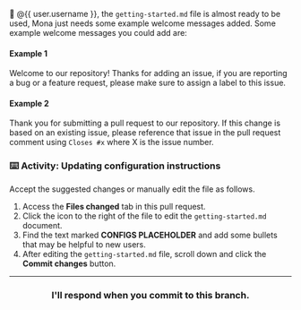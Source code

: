 :wave: @{{ user.username }}, the `getting-started.md` file is almost ready to be used, Mona just needs some example welcome messages added. Some example welcome messages you could add are:

#### Example 1
Welcome to our repository! Thanks for adding an issue, if you are reporting a bug or a feature request, please make sure to assign a label to this issue.

#### Example 2
Thank you for submitting a pull request to our repository. If this change is based on an existing issue, please reference that issue in the pull request comment using `Closes #x` where X is the issue number.

### :keyboard: Activity: Updating configuration instructions

Accept the suggested changes or manually edit the file as follows.

1. Access the **Files changed** tab in this pull request.
1. Click the icon to the right of the file to edit the `getting-started.md` document.
1. Find the text marked **CONFIGS PLACEHOLDER** and add some bullets that may be helpful to new users.
1. After editing the `getting-started.md` file, scroll down and click the **Commit changes** button.

<hr>
<h3 align="center">I'll respond when you commit to this branch.</h3>

